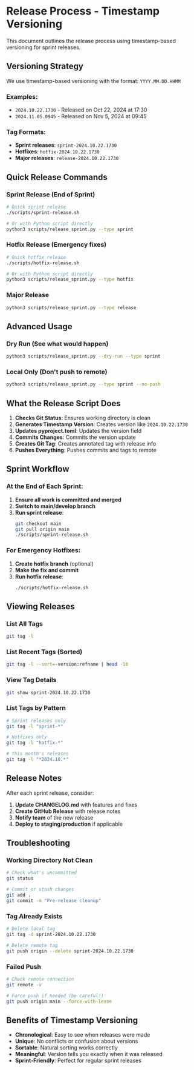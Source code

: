 # Release Process - Timestamp Versioning

This document outlines the release process using timestamp-based versioning for sprint releases.

## Versioning Strategy

We use timestamp-based versioning with the format: `YYYY.MM.DD.HHMM`

### Examples:
- `2024.10.22.1730` - Released on Oct 22, 2024 at 17:30
- `2024.11.05.0945` - Released on Nov 5, 2024 at 09:45

### Tag Formats:
- **Sprint releases**: `sprint-2024.10.22.1730`
- **Hotfixes**: `hotfix-2024.10.22.1730`
- **Major releases**: `release-2024.10.22.1730`

## Quick Release Commands

### Sprint Release (End of Sprint)
```bash
# Quick sprint release
./scripts/sprint-release.sh

# Or with Python script directly
python3 scripts/release_sprint.py --type sprint
```

### Hotfix Release (Emergency fixes)
```bash
# Quick hotfix release
./scripts/hotfix-release.sh

# Or with Python script directly
python3 scripts/release_sprint.py --type hotfix
```

### Major Release
```bash
python3 scripts/release_sprint.py --type release
```

## Advanced Usage

### Dry Run (See what would happen)
```bash
python3 scripts/release_sprint.py --dry-run --type sprint
```

### Local Only (Don't push to remote)
```bash
python3 scripts/release_sprint.py --type sprint --no-push
```

## What the Release Script Does

1. **Checks Git Status**: Ensures working directory is clean
2. **Generates Timestamp Version**: Creates version like `2024.10.22.1730`
3. **Updates pyproject.toml**: Updates the version field
4. **Commits Changes**: Commits the version update
5. **Creates Git Tag**: Creates annotated tag with release info
6. **Pushes Everything**: Pushes commits and tags to remote

## Sprint Workflow

### At the End of Each Sprint:

1. **Ensure all work is committed and merged**
2. **Switch to main/develop branch**
3. **Run sprint release**:
   ```bash
   git checkout main
   git pull origin main
   ./scripts/sprint-release.sh
   ```

### For Emergency Hotfixes:

1. **Create hotfix branch** (optional)
2. **Make the fix and commit**
3. **Run hotfix release**:
   ```bash
   ./scripts/hotfix-release.sh
   ```

## Viewing Releases

### List All Tags
```bash
git tag -l
```

### List Recent Tags (Sorted)
```bash
git tag -l --sort=-version:refname | head -10
```

### View Tag Details
```bash
git show sprint-2024.10.22.1730
```

### List Tags by Pattern
```bash
# Sprint releases only
git tag -l "sprint-*"

# Hotfixes only
git tag -l "hotfix-*"

# This month's releases
git tag -l "*2024.10.*"
```

## Release Notes

After each sprint release, consider:

1. **Update CHANGELOG.md** with features and fixes
2. **Create GitHub Release** with release notes
3. **Notify team** of the new release
4. **Deploy to staging/production** if applicable

## Troubleshooting

### Working Directory Not Clean
```bash
# Check what's uncommitted
git status

# Commit or stash changes
git add .
git commit -m "Pre-release cleanup"
```

### Tag Already Exists
```bash
# Delete local tag
git tag -d sprint-2024.10.22.1730

# Delete remote tag
git push origin --delete sprint-2024.10.22.1730
```

### Failed Push
```bash
# Check remote connection
git remote -v

# Force push if needed (be careful!)
git push origin main --force-with-lease
```

## Benefits of Timestamp Versioning

- **Chronological**: Easy to see when releases were made
- **Unique**: No conflicts or confusion about versions
- **Sortable**: Natural sorting works correctly
- **Meaningful**: Version tells you exactly when it was released
- **Sprint-Friendly**: Perfect for regular sprint releases
